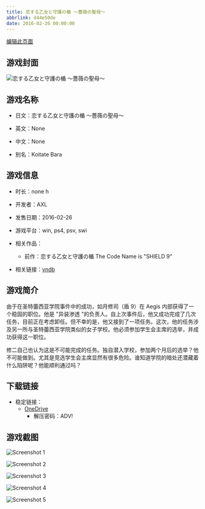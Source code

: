```yaml
---
title: 恋する乙女と守護の楯 ～薔薇の聖母～
abbrlink: d44e50de
date: 2016-02-26 00:00:00
---
```

[编辑此页面](https://github.com/ACG-3/ADV3-source/blob/main/source/_posts/games/%E6%81%8B%E3%81%99%E3%82%8B%E4%B9%99%E5%A5%B3%E3%81%A8%E5%AE%88%E8%AD%B7%E3%81%AE%E6%A5%AF%20%EF%BD%9E%E8%96%94%E8%96%87%E3%81%AE%E8%81%96%E6%AF%8D%EF%BD%9E.md)

## 游戏封面

![恋する乙女と守護の楯 ～薔薇の聖母～](https://pan.timero.xyz/onedrive/img_lib_001/%E6%81%8B%E3%81%99%E3%82%8B%E4%B9%99%E5%A5%B3%E3%81%A8%E5%AE%88%E8%AD%B7%E3%81%AE%E6%A5%AF%20%EF%BD%9E%E8%96%94%E8%96%87%E3%81%AE%E8%81%96%E6%AF%8D%EF%BD%9E_cover.avif)


## 游戏名称

- 日文：恋する乙女と守護の楯 ～薔薇の聖母～
- 英文：None
- 中文：None

- 别名：Koitate Bara


## 游戏信息

- 时长：none h
- 开发者：AXL
- 发售日期：2016-02-26
- 游戏平台：win, ps4, psv, swi
- 相关作品：
   - 前作：恋する乙女と守護の楯 The Code Name is "SHIELD 9"

- 相关链接：[vndb](https://vndb.org/v18589)


## 游戏简介

由于在圣特蕾西亚学院事件中的成功，如月修司（盾 9）在 Aegis 内部获得了一个稳固的职位。他是 "异装渗透 "的负责人。自上次事件后，他又成功完成了几次任务，目前正在考虑卸任。但不幸的是，他又接到了一项任务。这次，他的任务涉及另一所与圣特蕾西亚学院类似的女子学校。他必须参加学生会主席的选举，并成功获得这一职位。

修二自己也认为这是不可能完成的任务。独自潜入学校，参加两个月后的选举？他不可能做到。尤其是竞选学生会主席显然有很多危险。谁知道学院的暗处还潜藏着什么陷阱呢？他能顺利通过吗？




## 下载链接

- 稳定链接：
    - [OneDrive](https://pan.timero.xyz/onedrive/adv_lib_001/%E6%81%8B%E3%81%99%E3%82%8B%E4%B9%99%E5%A5%B3%E3%81%A8%E5%AE%88%E8%AD%B7%E3%81%AE%E6%A5%AF%20%EF%BD%9E%E8%96%94%E8%96%87%E3%81%AE%E8%81%96%E6%AF%8D%EF%BD%9E)
        - 解压密码：ADV!



## 游戏截图


![Screenshot 1](https://pan.timero.xyz/onedrive/img_lib_001/%E6%81%8B%E3%81%99%E3%82%8B%E4%B9%99%E5%A5%B3%E3%81%A8%E5%AE%88%E8%AD%B7%E3%81%AE%E6%A5%AF%20%EF%BD%9E%E8%96%94%E8%96%87%E3%81%AE%E8%81%96%E6%AF%8D%EF%BD%9E_Screenshot_1.avif)

![Screenshot 2](https://pan.timero.xyz/onedrive/img_lib_001/%E6%81%8B%E3%81%99%E3%82%8B%E4%B9%99%E5%A5%B3%E3%81%A8%E5%AE%88%E8%AD%B7%E3%81%AE%E6%A5%AF%20%EF%BD%9E%E8%96%94%E8%96%87%E3%81%AE%E8%81%96%E6%AF%8D%EF%BD%9E_Screenshot_2.avif)

![Screenshot 3](https://pan.timero.xyz/onedrive/img_lib_001/%E6%81%8B%E3%81%99%E3%82%8B%E4%B9%99%E5%A5%B3%E3%81%A8%E5%AE%88%E8%AD%B7%E3%81%AE%E6%A5%AF%20%EF%BD%9E%E8%96%94%E8%96%87%E3%81%AE%E8%81%96%E6%AF%8D%EF%BD%9E_Screenshot_3.avif)

![Screenshot 4](https://pan.timero.xyz/onedrive/img_lib_001/%E6%81%8B%E3%81%99%E3%82%8B%E4%B9%99%E5%A5%B3%E3%81%A8%E5%AE%88%E8%AD%B7%E3%81%AE%E6%A5%AF%20%EF%BD%9E%E8%96%94%E8%96%87%E3%81%AE%E8%81%96%E6%AF%8D%EF%BD%9E_Screenshot_4.avif)

![Screenshot 5](https://pan.timero.xyz/onedrive/img_lib_001/%E6%81%8B%E3%81%99%E3%82%8B%E4%B9%99%E5%A5%B3%E3%81%A8%E5%AE%88%E8%AD%B7%E3%81%AE%E6%A5%AF%20%EF%BD%9E%E8%96%94%E8%96%87%E3%81%AE%E8%81%96%E6%AF%8D%EF%BD%9E_Screenshot_5.avif)

